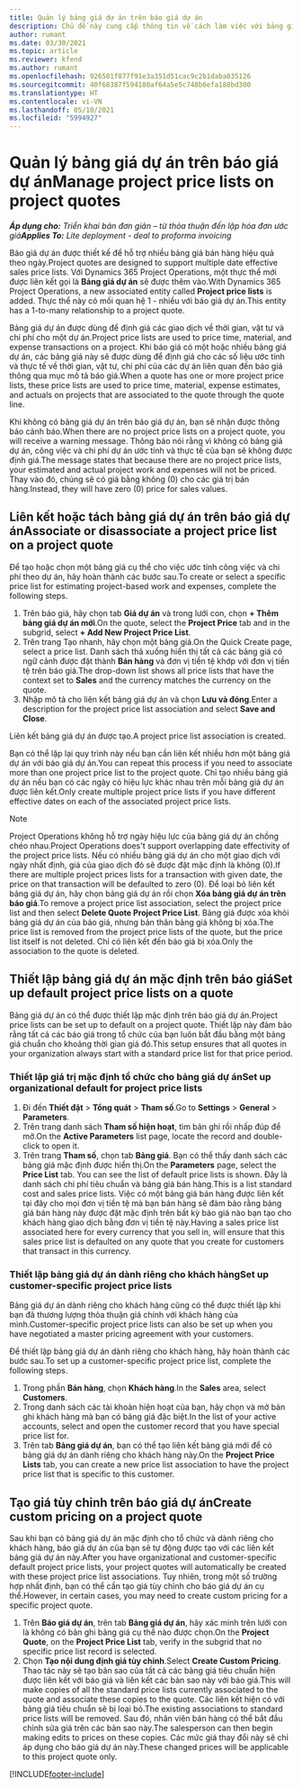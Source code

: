 ```yaml
---
title: Quản lý bảng giá dự án trên báo giá dự án
description: Chủ đề này cung cấp thông tin về cách làm việc với bảng giá dự án trên báo giá.
author: rumant
ms.date: 03/30/2021
ms.topic: article
ms.reviewer: kfend
ms.author: rumant
ms.openlocfilehash: 926581f877f91e3a351d51cac9c2b1daba035126
ms.sourcegitcommit: 40f68387f594180af64a5e5c748b6efa188bd300
ms.translationtype: HT
ms.contentlocale: vi-VN
ms.lasthandoff: 05/10/2021
ms.locfileid: "5994927"
---
```

# <a name="manage-project-price-lists-on-project-quotes"></a><span data-ttu-id="02945-103">Quản lý bảng giá dự án trên báo giá dự án</span><span class="sxs-lookup"><span data-stu-id="02945-103">Manage project price lists on project quotes</span></span> 

<span data-ttu-id="02945-104">_**Áp dụng cho:** Triển khai bản đơn giản – từ thỏa thuận đến lập hóa đơn ước giá_</span><span class="sxs-lookup"><span data-stu-id="02945-104">_**Applies To:** Lite deployment - deal to proforma invoicing_</span></span>

<span data-ttu-id="02945-105">Báo giá dự án được thiết kế để hỗ trợ nhiều bảng giá bán hàng hiệu quả theo ngày.</span><span class="sxs-lookup"><span data-stu-id="02945-105">Project quotes are designed to support multiple date effective sales price lists.</span></span> <span data-ttu-id="02945-106">Với Dynamics 365 Project Operations, một thực thể mới được liên kết gọi là **Bảng giá dự án** sẽ được thêm vào.</span><span class="sxs-lookup"><span data-stu-id="02945-106">With Dynamics 365 Project Operations, a new associated entity called **Project price lists** is added.</span></span> <span data-ttu-id="02945-107">Thực thể này có mối quan hệ 1 - nhiều với báo giá dự án.</span><span class="sxs-lookup"><span data-stu-id="02945-107">This entity has a 1-to-many relationship to a project quote.</span></span>

<span data-ttu-id="02945-108">Bảng giá dự án được dùng để định giá các giao dịch về thời gian, vật tư và chi phí cho một dự án.</span><span class="sxs-lookup"><span data-stu-id="02945-108">Project price lists are used to price time, material, and expense transactions on a project.</span></span> <span data-ttu-id="02945-109">Khi báo giá có một hoặc nhiều bảng giá dự án, các bảng giá này sẽ được dùng để định giá cho các số liệu ước tính và thực tế về thời gian, vật tư, chi phí của các dự án liên quan đến báo giá thông qua mục mô tả báo giá.</span><span class="sxs-lookup"><span data-stu-id="02945-109">When a quote has one or more project price lists, these price lists are used to price time, material, expense estimates, and actuals on projects that are associated to the quote through the quote line.</span></span>

<span data-ttu-id="02945-110">Khi không có bảng giá dự án trên báo giá dự án, bạn sẽ nhận được thông báo cảnh báo.</span><span class="sxs-lookup"><span data-stu-id="02945-110">When there are no project price lists on a project quote, you will receive a warning message.</span></span> <span data-ttu-id="02945-111">Thông báo nói rằng vì không có bảng giá dự án, công việc và chi phí dự án ước tính và thực tế của bạn sẽ không được định giá.</span><span class="sxs-lookup"><span data-stu-id="02945-111">The message states that because there are no project price lists, your estimated and actual project work and expenses will not be priced.</span></span> <span data-ttu-id="02945-112">Thay vào đó, chúng sẽ có giá bằng không (0) cho các giá trị bán hàng.</span><span class="sxs-lookup"><span data-stu-id="02945-112">Instead, they will have zero (0) price for sales values.</span></span>

## <a name="associate-or-disassociate-a-project-price-list-on-a-project-quote"></a><span data-ttu-id="02945-113">Liên kết hoặc tách bảng giá dự án trên báo giá dự án</span><span class="sxs-lookup"><span data-stu-id="02945-113">Associate or disassociate a project price list on a project quote</span></span>

<span data-ttu-id="02945-114">Để tạo hoặc chọn một bảng giá cụ thể cho việc ước tính công việc và chi phí theo dự án, hãy hoàn thành các bước sau.</span><span class="sxs-lookup"><span data-stu-id="02945-114">To create or select a specific price list for estimating project-based work and expenses, complete the following steps.</span></span>

1. <span data-ttu-id="02945-115">Trên báo giá, hãy chọn tab **Giá dự án** và trong lưới con, chọn **+ Thêm bảng giá dự án mới**.</span><span class="sxs-lookup"><span data-stu-id="02945-115">On the quote, select the **Project Price** tab and in the subgrid, select **+ Add New Project Price List**.</span></span>
2. <span data-ttu-id="02945-116">Trên trang Tạo nhanh, hãy chọn một bảng giá.</span><span class="sxs-lookup"><span data-stu-id="02945-116">On the Quick Create page, select a price list.</span></span> <span data-ttu-id="02945-117">Danh sách thả xuống hiển thị tất cả các bảng giá có ngữ cảnh được đặt thành **Bán hàng** và đơn vị tiền tệ khớp với đơn vị tiền tệ trên báo giá.</span><span class="sxs-lookup"><span data-stu-id="02945-117">The drop-down list shows all price lists that have the context set to **Sales** and the currency matches the currency on the quote.</span></span>
4. <span data-ttu-id="02945-118">Nhập mô tả cho liên kết bảng giá dự án và chọn **Lưu và đóng**.</span><span class="sxs-lookup"><span data-stu-id="02945-118">Enter a description for the project price list association and select **Save and Close**.</span></span>

<span data-ttu-id="02945-119">Liên kết bảng giá dự án được tạo.</span><span class="sxs-lookup"><span data-stu-id="02945-119">A project price list association is created.</span></span>

<span data-ttu-id="02945-120">Bạn có thể lặp lại quy trình này nếu bạn cần liên kết nhiều hơn một bảng giá dự án với báo giá dự án.</span><span class="sxs-lookup"><span data-stu-id="02945-120">You can repeat this process if you need to associate more than one project price list to the project quote.</span></span> <span data-ttu-id="02945-121">Chỉ tạo nhiều bảng giá dự án nếu bạn có các ngày có hiệu lực khác nhau trên mỗi bảng giá dự án được liên kết.</span><span class="sxs-lookup"><span data-stu-id="02945-121">Only create multiple project price lists if you have different effective dates on each of the associated project price lists.</span></span>

> [!NOTE]
> <span data-ttu-id="02945-122">Project Operations không hỗ trợ ngày hiệu lực của bảng giá dự án chồng chéo nhau.</span><span class="sxs-lookup"><span data-stu-id="02945-122">Project Operations does't support overlapping date effectivity of the project price lists.</span></span> <span data-ttu-id="02945-123">Nếu có nhiều bảng giá dự án cho một giao dịch với ngày nhất định, giá của giao dịch đó sẽ được đặt mặc định là không (0).</span><span class="sxs-lookup"><span data-stu-id="02945-123">If there are multiple project prices lists for a transaction with given date, the price on that transaction will be defaulted to zero (0).</span></span>
<span data-ttu-id="02945-124">Để loại bỏ liên kết bảng giá dự án, hãy chọn bảng giá dự án rồi chọn **Xóa bảng giá dự án trên báo giá**.</span><span class="sxs-lookup"><span data-stu-id="02945-124">To remove a project price list association, select the project price list and then select **Delete Quote Project Price List**.</span></span> <span data-ttu-id="02945-125">Bảng giá được xóa khỏi bảng giá dự án của báo giá, nhưng bản thân bảng giá không bị xóa.</span><span class="sxs-lookup"><span data-stu-id="02945-125">The price list is removed from the project price lists of the quote, but the price list itself is not deleted.</span></span> <span data-ttu-id="02945-126">Chỉ có liên kết đến báo giá bị xóa.</span><span class="sxs-lookup"><span data-stu-id="02945-126">Only the association to the quote is deleted.</span></span>

## <a name="set-up-default-project-price-lists-on-a-quote"></a><span data-ttu-id="02945-127">Thiết lập bảng giá dự án mặc định trên báo giá</span><span class="sxs-lookup"><span data-stu-id="02945-127">Set up default project price lists on a quote</span></span>

<span data-ttu-id="02945-128">Bảng giá dự án có thể được thiết lập mặc định trên báo giá dự án.</span><span class="sxs-lookup"><span data-stu-id="02945-128">Project price lists can be set up to default on a project quote.</span></span> <span data-ttu-id="02945-129">Thiết lập này đảm bảo rằng tất cả các báo giá trong tổ chức của bạn luôn bắt đầu bằng một bảng giá chuẩn cho khoảng thời gian giá đó.</span><span class="sxs-lookup"><span data-stu-id="02945-129">This setup ensures that all quotes in your organization always start with a standard price list for that price period.</span></span>

### <a name="set-up-organizational-default-for-project-price-lists"></a><span data-ttu-id="02945-130">Thiết lập giá trị mặc định tổ chức cho bảng giá dự án</span><span class="sxs-lookup"><span data-stu-id="02945-130">Set up organizational default for project price lists</span></span>

1. <span data-ttu-id="02945-131">Đi đến **Thiết đặt** > **Tổng quát** > **Tham số**.</span><span class="sxs-lookup"><span data-stu-id="02945-131">Go to **Settings** > **General** > **Parameters**.</span></span>
2. <span data-ttu-id="02945-132">Trên trang danh sách **Tham số hiện hoạt**, tìm bản ghi rồi nhấp đúp để mở.</span><span class="sxs-lookup"><span data-stu-id="02945-132">On the **Active Parameters** list page, locate the record and double-click to open it.</span></span> 
3. <span data-ttu-id="02945-133">Trên trang **Tham số**, chọn tab **Bảng giá**. Bạn có thể thấy danh sách các bảng giá mặc định được hiển thị.</span><span class="sxs-lookup"><span data-stu-id="02945-133">On the **Parameters** page, select the **Price List** tab. You can see the list of default price lists is shown.</span></span> <span data-ttu-id="02945-134">Đây là danh sách chi phí tiêu chuẩn và bảng giá bán hàng.</span><span class="sxs-lookup"><span data-stu-id="02945-134">This is a list standard cost and sales price lists.</span></span> <span data-ttu-id="02945-135">Việc có một bảng giá bán hàng được liên kết tại đây cho mọi đơn vị tiền tệ mà bạn bán hàng sẽ đảm bảo rằng bảng giá bán hàng này được đặt mặc định trên bất kỳ báo giá nào bạn tạo cho khách hàng giao dịch bằng đơn vị tiền tệ này.</span><span class="sxs-lookup"><span data-stu-id="02945-135">Having a sales price list associated here for every currency that you sell in, will ensure that this sales price list is defaulted on any quote that you create for customers that transact in this currency.</span></span>

### <a name="set-up-customer-specific-project-price-lists"></a><span data-ttu-id="02945-136">Thiết lập bảng giá dự án dành riêng cho khách hàng</span><span class="sxs-lookup"><span data-stu-id="02945-136">Set up customer-specific project price lists</span></span>

<span data-ttu-id="02945-137">Bảng giá dự án dành riêng cho khách hàng cũng có thể được thiết lập khi bạn đã thương lượng thỏa thuận giá chính với khách hàng của mình.</span><span class="sxs-lookup"><span data-stu-id="02945-137">Customer-specific project price lists can also be set up when you have negotiated a master pricing agreement with your customers.</span></span>

<span data-ttu-id="02945-138">Để thiết lập bảng giá dự án dành riêng cho khách hàng, hãy hoàn thành các bước sau.</span><span class="sxs-lookup"><span data-stu-id="02945-138">To set up a customer-specific project price list, complete the following steps.</span></span>

1. <span data-ttu-id="02945-139">Trong phần **Bán hàng**, chọn **Khách hàng**.</span><span class="sxs-lookup"><span data-stu-id="02945-139">In the **Sales** area, select **Customers**.</span></span>
2. <span data-ttu-id="02945-140">Trong danh sách các tài khoản hiện hoạt của bạn, hãy chọn và mở bản ghi khách hàng mà bạn có bảng giá đặc biệt.</span><span class="sxs-lookup"><span data-stu-id="02945-140">In the list of your active accounts, select and open the customer record that you have special price list for.</span></span>
3. <span data-ttu-id="02945-141">Trên tab **Bảng giá dự án**, bạn có thể tạo liên kết bảng giá mới để có bảng giá dự án dành riêng cho khách hàng này.</span><span class="sxs-lookup"><span data-stu-id="02945-141">On the **Project Price Lists** tab, you can create a new price list association to have the project price list that is specific to this customer.</span></span>

## <a name="create-custom-pricing-on-a-project-quote"></a><span data-ttu-id="02945-142">Tạo giá tùy chỉnh trên báo giá dự án</span><span class="sxs-lookup"><span data-stu-id="02945-142">Create custom pricing on a project quote</span></span>

<span data-ttu-id="02945-143">Sau khi bạn có bảng giá dự án mặc định cho tổ chức và dành riêng cho khách hàng, báo giá dự án của bạn sẽ tự động được tạo với các liên kết bảng giá dự án này.</span><span class="sxs-lookup"><span data-stu-id="02945-143">After you have organizational and customer-specific default project price lists, your project quotes will automatically be created with these project price list associations.</span></span> <span data-ttu-id="02945-144">Tuy nhiên, trong một số trường hợp nhất định, bạn có thể cần tạo giá tùy chỉnh cho báo giá dự án cụ thể.</span><span class="sxs-lookup"><span data-stu-id="02945-144">However, in certain cases, you may need to create custom pricing for a specific project quote.</span></span> 

1. <span data-ttu-id="02945-145">Trên **Báo giá dự án**, trên tab **Bảng giá dự án**, hãy xác minh trên lưới con là không có bản ghi bảng giá cụ thể nào được chọn.</span><span class="sxs-lookup"><span data-stu-id="02945-145">On the **Project Quote**, on the **Project Price List** tab, verify in the subgrid that no specific price list record is selected.</span></span>
2. <span data-ttu-id="02945-146">Chọn **Tạo nội dung định giá tùy chỉnh**.</span><span class="sxs-lookup"><span data-stu-id="02945-146">Select **Create Custom Pricing**.</span></span> <span data-ttu-id="02945-147">Thao tác này sẽ tạo bản sao của tất cả các bảng giá tiêu chuẩn hiện được liên kết với báo giá và liên kết các bản sao này với báo giá.</span><span class="sxs-lookup"><span data-stu-id="02945-147">This will make copies of all the standard price lists currently associated to the quote and associate these copies to the quote.</span></span> <span data-ttu-id="02945-148">Các liên kết hiện có với bảng giá tiêu chuẩn sẽ bị loại bỏ.</span><span class="sxs-lookup"><span data-stu-id="02945-148">The existing associations to standard price lists will be removed.</span></span> <span data-ttu-id="02945-149">Sau đó, nhân viên bán hàng có thể bắt đầu chỉnh sửa giá trên các bản sao này.</span><span class="sxs-lookup"><span data-stu-id="02945-149">The salesperson can then begin making edits to prices on these copies.</span></span> <span data-ttu-id="02945-150">Các mức giá thay đổi này sẽ chỉ áp dụng cho báo giá dự án này.</span><span class="sxs-lookup"><span data-stu-id="02945-150">These changed prices will be applicable to this project quote only.</span></span>


[!INCLUDE[footer-include](../../includes/footer-banner.md)]
